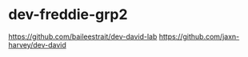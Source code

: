 # dev-freddie-grp2
https://github.com/baileestrait/dev-david-lab
https://github.com/jaxn-harvey/dev-david
